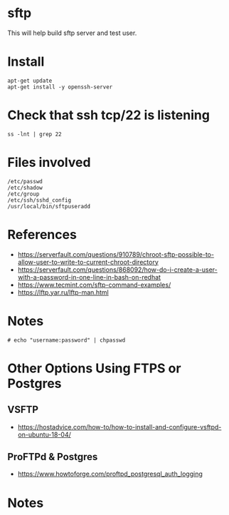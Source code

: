 # sftp

This will help build sftp server and test user.

# Install
```
apt-get update
apt-get install -y openssh-server
```

# Check that ssh tcp/22 is listening  
```
ss -lnt | grep 22
```

# Files involved

```
/etc/passwd
/etc/shadow
/etc/group
/etc/ssh/sshd_config
/usr/local/bin/sftpuseradd
```

# References 
- https://serverfault.com/questions/910789/chroot-sftp-possible-to-allow-user-to-write-to-current-chroot-directory
- https://serverfault.com/questions/868092/how-do-i-create-a-user-with-a-password-in-one-line-in-bash-on-redhat
- https://www.tecmint.com/sftp-command-examples/
- https://lftp.yar.ru/lftp-man.html

# Notes
```
# echo "username:password" | chpasswd
````

# Other Options Using FTPS or Postgres

## VSFTP  

- https://hostadvice.com/how-to/how-to-install-and-configure-vsftpd-on-ubuntu-18-04/

## ProFTPd & Postgres  

- https://www.howtoforge.com/proftpd_postgresql_auth_logging

# Notes
